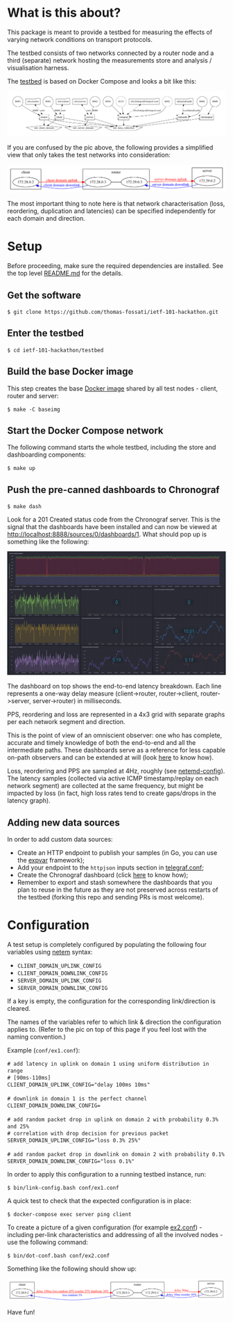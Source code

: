 # What is this about?

This package is meant to provide a testbed for measuring the effects of varying network conditions on transport protocols.

The testbed consists of two networks connected by a router node and a third (separate) network hosting the measurements store and analysis / visualisation harness.

The [testbed](docker-compose.yml) is based on Docker Compose and looks a bit like this:

![Alt text](pics/docker-compose.png?raw=true "docker compose network")

If you are confused by the pic above, the following provides a simplified view that only takes the test networks into consideration:

![Alt text](pics/ex0.conf.png?raw=true "simple pic")

The most important thing to note here is that network characterisation (loss, reordering, duplication and latencies) can be specified independently for each domain and direction.

# Setup

Before proceeding, make sure the required dependencies are installed.  See the top level [README.md](../README.md) for the details.

## Get the software
```
$ git clone https://github.com/thomas-fossati/ietf-101-hackathon.git
```

## Enter the testbed
```
$ cd ietf-101-hackathon/testbed
```

## Build the base Docker image
This step creates the base [Docker image](baseimg/Dockerfile) shared by all test nodes - client, router and server:
```
$ make -C baseimg
```

## Start the Docker Compose network
The following command starts the whole testbed, including the store and dashboarding components:
```
$ make up
```

## Push the pre-canned dashboards to Chronograf
```
$ make dash
```
Look for a 201 Created status code from the Chronograf server.  This is the signal that the dashboards have been installed and can now be viewed at [http://localhost:8888/sources/0/dashboards/1](http://localhost:8888/sources/0/dashboards/1).  What should pop up is something like the following:

![Alt text](pics/dashboards.png?raw=true "pre-canned dashboards")

The dashboard on top shows the end-to-end latency breakdown.  Each line represents a one-way delay measure (client->router, router->client, router->server, server->router) in milliseconds.

PPS, reordering and loss are represented in a 4x3 grid with separate graphs per each network segment and direction.

This is the point of view of an omniscient observer: one who has complete, accurate and timely knowledge of both the end-to-end and all the intermediate paths.  These dashboards serve as a reference for less capable on-path observers and can be extended at will (look [here](dashboards/README.md) to know how).

Loss, reordering and PPS are sampled at 4Hz, roughly (see [netemd-config](etc/router/netemd-config.json.in)).
The latency samples (collected via active ICMP timestamp/replay on each network segment) are collected at the same frequency, but might be impacted by loss (in fact, high loss rates tend to create gaps/drops in the latency graph).

## Adding new data sources
In order to add custom data sources:
  - Create an HTTP endpoint to publish your samples (in Go, you can use the [expvar](https://golang.org/pkg/expvar/) framework);
  - Add your endpoint to the `httpjson` inputs section in [telegraf.conf](etc/telegraf/telegraf.conf#L70);
  - Create the Chronograf dashboard (click [here](https://docs.influxdata.com/chronograf/v1.4/introduction/getting-started/) to know how);
  - Remember to export and stash somewhere the dashboards that you plan to reuse in the future as they are not preserved across restarts of the testbed (forking this repo and sending PRs is most welcome).

# Configuration

A test setup is completely configured by populating the following four variables using [netem](https://wiki.linuxfoundation.org/networking/netem) syntax:

- `CLIENT_DOMAIN_UPLINK_CONFIG`
- `CLIENT_DOMAIN_DOWNLINK_CONFIG`
- `SERVER_DOMAIN_UPLINK_CONFIG`
- `SERVER_DOMAIN_DOWNLINK_CONFIG`

If a key is empty, the configuration for the corresponding link/direction is cleared.

The names of the variables refer to which link & direction the configuration applies to.  (Refer to the pic on top of this page if you feel lost with the naming convention.)

Example (`conf/ex1.conf`):
```
# add latency in uplink on domain 1 using uniform distribution in range
# [90ms-110ms]
CLIENT_DOMAIN_UPLINK_CONFIG="delay 100ms 10ms"

# downlink in domain 1 is the perfect channel
CLIENT_DOMAIN_DOWNLINK_CONFIG=

# add random packet drop in uplink on domain 2 with probability 0.3% and 25%
# correlation with drop decision for previous packet
SERVER_DOMAIN_UPLINK_CONFIG="loss 0.3% 25%"

# add random packet drop in downlink on domain 2 with probability 0.1%
SERVER_DOMAIN_DOWNLINK_CONFIG="loss 0.1%"
```

In order to apply this configuration to a running testbed instance, run:
```
$ bin/link-config.bash conf/ex1.conf
```

A quick test to check that the expected configuration is in place:
```
$ docker-compose exec server ping client
```

To create a picture of a given configuration (for example [ex2.conf](conf/ex2.conf)) - including per-link characteristics and addressing of all the involved nodes - use the following command:
```
$ bin/dot-conf.bash conf/ex2.conf
```

Something like the following should show up:

![Alt text](pics/ex2.conf.png?raw=true "configuration pic")

Have fun!
